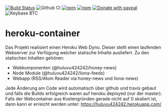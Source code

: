 [![Build Status](https://travis-ci.com/Huluvu424242/heroku-container.svg?branch=master)](https://travis-ci.com/Huluvu424242/heroku-container)
![Github CI](https://github.com/Huluvu424242/heroku-container/workflows/Github%20CI/badge.svg)
[![npm](https://img.shields.io/npm/v/heroku-container.svg)](https://www.npmjs.com/package/heroku-container)
[![npm](https://img.shields.io/npm/dm/heroku-container.svg)](https://www.npmjs.com/package/heroku-container)
[![Donate with paypal](https://img.shields.io/badge/paypal-donate-yellow.svg)](https://paypal.me/huluvu424242)
![Keybase BTC](https://img.shields.io/keybase/btc/huluvu424242)
# heroku-container
Das Projekt realisiert einen Heroku Web Dyno. Dieser stellt einen laufenden Webserver zur Verfügung welcher statische 
Inhalte ausliefert. Zu den statischen Inhalten gehören:

* Webkomponenten (@huluvu424242/honey-news)
* Node Module (@huluvu424242/liona-feeds)
* Webapp (RSS/Atom Reader via honey-news und liona-news)

Jede Änderung am Code wird automatisch über github und travis gebaut und falls die Builds erfolgreich waren auf heroku
deployed (nur der master). Falls der Webcontainer aus Kostengründen gerade nicht auf 0 skaliert ist, dann kann er erreicht werden unter: 
https://huluvu424242.herokuapp.com/

